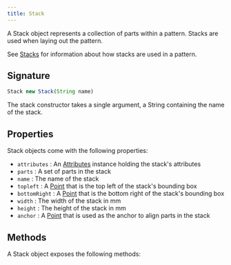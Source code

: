 ```yaml
---
title: Stack
---
```


A Stack object represents a collection of parts within a pattern.
Stacks are used when laying out the pattern.

<Related>

See [Stacks](/guides/designs/stacks)
for information about how stacks are used in a pattern.

</Related>

## Signature

```js
Stack new Stack(String name)
```

The stack constructor takes a single argument, a String containing the name
of the stack.

## Properties

Stack objects come with the following properties:

- `attributes` : An [Attributes](/reference/api/attributes) instance holding the stack's attributes
- `parts` : A set of parts in the stack
- `name` : The name of the stack
- `topleft` : A [Point](/reference/api/point) that is the top left of the stack's bounding box
- `bottomRight` : A [Point](/reference/api/point) that is the bottom right of the stack's bounding box
- `width` : The width of the stack in mm
- `height` : The height of the stack in mm
- `anchor` : A [Point](/reference/api/point) that is used as the anchor to align parts in the stack


## Methods

A Stack object exposes the following methods:

<ReadMore />
